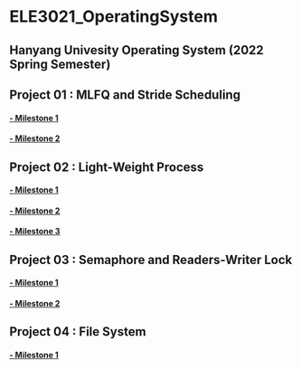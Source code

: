 # ELE3021_OperatingSystem

## Hanyang Univesity Operating System (2022 Spring Semester)

## Project 01 : MLFQ and Stride Scheduling
#### [- Milestone 1](https://github.com/sk3001/ELE3021_OperatingSystem/blob/master/Project%20Wiki/Project01/Project01-Milestone1.md)
#### [- Milestone 2](https://github.com/sk3001/ELE3021_OperatingSystem/blob/master/Project%20Wiki/Project01/Project01-Milestone2.md)

## Project 02 : Light-Weight Process
#### [- Milestone 1](https://github.com/sk3001/ELE3021_OperatingSystem/blob/master/Project%20Wiki/Project02/Project02-Milestone1.md)
#### [- Milestone 2](https://github.com/sk3001/ELE3021_OperatingSystem/blob/master/Project%20Wiki/Project02/Project02-Milestone2.md)
#### [- Milestone 3](https://github.com/sk3001/ELE3021_OperatingSystem/blob/master/Project%20Wiki/Project02/Project02-Milestone3.md)


## Project 03 : Semaphore and Readers-Writer Lock
#### [- Milestone 1](https://github.com/sk3001/ELE3021_OperatingSystem/blob/master/Project%20Wiki/Project03/Project03-Milestone1.md)
#### [- Milestone 2](https://github.com/sk3001/ELE3021_OperatingSystem/blob/master/Project%20Wiki/Project03/Project03-Milestone2.md)

## Project 04 : File System
#### [- Milestone 1](https://github.com/sk3001/ELE3021_OperatingSystem/blob/master/Project%20Wiki/Project04/Project04-Milestone1.md)
